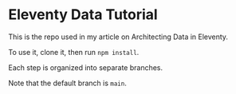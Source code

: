 # Eleventy Data Tutorial

This is the repo used in my article on Architecting Data in Eleventy.

To use it, clone it, then run `npm install`.

Each step is organized into separate branches.

Note that the default branch is `main`.
